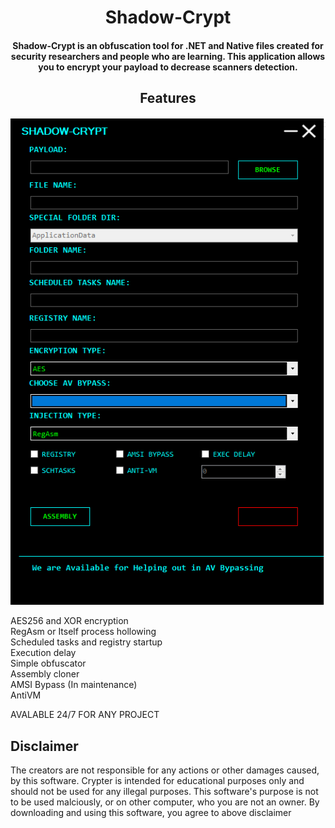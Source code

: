 <div align="center">
  <h1>
      Shadow-Crypt
  </h1>
  <h4> Shadow-Crypt is an obfuscation tool for .NET and Native files created for security researchers and people who are learning.
    This application allows you to encrypt your payload to decrease scanners detection.</h4>
</div>


<div align="center">
  <h2>Features</h2>
  <img src="https://raw.githubusercontent.com/harryhaxor/shadow-crpyter/main/Shadow-Crypt.PNG" alt="Shadow Crypt" width="600">
  
</div>
  
  AES256 and XOR encryption
  <br/>
 RegAsm or Itself process hollowing
  <br/>
 Scheduled tasks and registry startup
  <br/>
 Execution delay
  <br/>
 Simple obfuscator
  <br/>
 Assembly cloner
  <br/>
 AMSI Bypass (In maintenance)
  <br/>
 AntiVM
  <br/>
 
AVALABLE 24/7 FOR ANY PROJECT 
  
## Disclaimer

The creators are not responsible for any actions or other damages caused, by this software.
Crypter is intended for educational purposes only and should not be used for any illegal purposes.
This software's purpose is not to be used malciously, or on other computer, who you are not an owner.
By downloading and using this software, you agree to above disclaimer 




